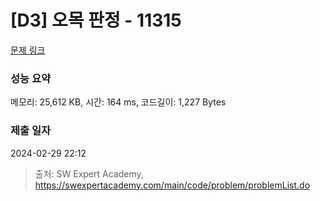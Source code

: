 # [D3] 오목 판정 - 11315 

[문제 링크](https://swexpertacademy.com/main/code/problem/problemDetail.do?contestProbId=AXaSUPYqPYMDFASQ) 

### 성능 요약

메모리: 25,612 KB, 시간: 164 ms, 코드길이: 1,227 Bytes

### 제출 일자

2024-02-29 22:12



> 출처: SW Expert Academy, https://swexpertacademy.com/main/code/problem/problemList.do